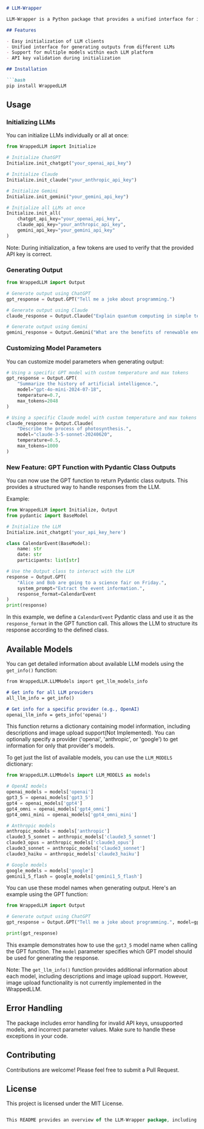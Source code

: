 ```markdown
# LLM-Wrapper

LLM-Wrapper is a Python package that provides a unified interface for interacting with multiple Large Language Models (LLMs) including ChatGPT, Claude, and Gemini.

## Features

- Easy initialization of LLM clients
- Unified interface for generating outputs from different LLMs
- Support for multiple models within each LLM platform
- API key validation during initialization

## Installation

```bash
pip install WrappedLLM
```

## Usage

### Initializing LLMs

You can initialize LLMs individually or all at once:

```python
from WrappedLLM import Initialize

# Initialize ChatGPT
Initialize.init_chatgpt("your_openai_api_key")

# Initialize Claude
Initialize.init_claude("your_anthropic_api_key")

# Initialize Gemini
Initialize.init_gemini("your_gemini_api_key")

# Initialize all LLMs at once
Initialize.init_all(
    chatgpt_api_key="your_openai_api_key",
    claude_api_key="your_anthropic_api_key",
    gemini_api_key="your_gemini_api_key"
)
```

Note: During initialization, a few tokens are used to verify that the provided API key is correct.

### Generating Output

```python
from WrappedLLM import Output

# Generate output using ChatGPT
gpt_response = Output.GPT("Tell me a joke about programming.")

# Generate output using Claude
claude_response = Output.Claude("Explain quantum computing in simple terms.")

# Generate output using Gemini
gemini_response = Output.Gemini("What are the benefits of renewable energy?")
```

### Customizing Model Parameters

You can customize model parameters when generating output:

```python
# Using a specific GPT model with custom temperature and max tokens
gpt_response = Output.GPT(
    "Summarize the history of artificial intelligence.",
    model="gpt-4o-mini-2024-07-18",
    temperature=0.7,
    max_tokens=2048
)

# Using a specific Claude model with custom temperature and max tokens
claude_response = Output.Claude(
    "Describe the process of photosynthesis.",
    model="claude-3-5-sonnet-20240620",
    temperature=0.5,
    max_tokens=1000
)
```

### New Feature: GPT Function with Pydantic Class Outputs

You can now use the GPT function to return Pydantic class outputs. This provides a structured way to handle responses from the LLM.

Example:

```python
from WrappedLLM import Initialize, Output
from pydantic import BaseModel

# Initialize the LLM
Initialize.init_chatgpt('your_api_key_here')

class CalendarEvent(BaseModel):
    name: str
    date: str
    participants: list[str]

# Use the Output class to interact with the LLM
response = Output.GPT(
    "Alice and Bob are going to a science fair on Friday.",
    system_prompt="Extract the event information.",
    response_format=CalendarEvent
)
print(response)
```

In this example, we define a `CalendarEvent` Pydantic class and use it as the `response_format` in the GPT function call. This allows the LLM to structure its response according to the defined class.

## Available Models

You can get detailed information about available LLM models using the `get_info()` function:

```markdown
from WrappedLLM.LLMModels import get_llm_models_info

# Get info for all LLM providers
all_llm_info = get_info()

# Get info for a specific provider (e.g., OpenAI)
openai_llm_info = gets_info('openai')
```

This function returns a dictionary containing model information, including descriptions and image upload support(Not Implemented). You can optionally specify a provider ('openai', 'anthropic', or 'google') to get information for only that provider's models.

To get just the list of available models, you can use the `LLM_MODELS` dictionary:

```python
from WrappedLLM.LLMModels import LLM_MODELS as models

# OpenAI models
openai_models = models['openai']
gpt3_5 = openai_models['gpt3_5']
gpt4 = openai_models['gpt4']
gpt4_omni = openai_models['gpt4_omni']
gpt4_omni_mini = openai_models['gpt4_omni_mini']

# Anthropic models
anthropic_models = models['anthropic']
claude3_5_sonnet = anthropic_models['claude3_5_sonnet']
claude3_opus = anthropic_models['claude3_opus']
claude3_sonnet = anthropic_models['claude3_sonnet']
claude3_haiku = anthropic_models['claude3_haiku']

# Google models
google_models = models['google']
gemini1_5_flash = google_models['gemini1_5_flash']
```

You can use these model names when generating output. Here's an example using the GPT function:

```python
from WrappedLLM import Output

# Generate output using ChatGPT
gpt_response = Output.GPT("Tell me a joke about programming.", model=gpt3_5)

print(gpt_response)
```

This example demonstrates how to use the `gpt3_5` model name when calling the GPT function. The `model` parameter specifies which GPT model should be used for generating the response.

Note: The `get_llm_info()` function provides additional information about each model, including descriptions and image upload support. However, image upload functionality is not currently implemented in the WrappedLLM.

## Error Handling

The package includes error handling for invalid API keys, unsupported models, and incorrect parameter values. Make sure to handle these exceptions in your code.

## Contributing

Contributions are welcome! Please feel free to submit a Pull Request.

## License

This project is licensed under the MIT License.

```vhdl

This README provides an overview of the LLM-Wrapper package, including installation  instructions, usage examples for initializing LLMs and generating output, and information about customizing model parameters. It also mentions the API key validation during initialization and how to access the list of available models.
```
